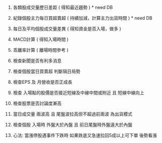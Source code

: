 1. 各類股成交量歷日差距 ( 得知最近趨勢 ) * need DB

2. 紀錄個股主力每日買超賣超 ( 持續加減，計算主力出貨時間 )    * need DB

3. 每日及平均個股成交量差異 ( 得知資金是否入場，做多 )

4. MACD計算 ( 得知入場時間 )

5. 乖離率計算 ( 離場時間參考 )

6. 檢查新聞是否有利多消息

7. 檢查個股當日買賣超 判斷隔日局勢

8. 檢查EPS 及 月營收是否正成長

9. 檢查 入場點的股價是否接近短線及中線中間或附近 且 短線中線向上

10. 檢查股票是否討論度漸高

11. 當日成交量 兩波高 且 尾盤波拉高但不超過前兩波 為出貨模式

12. 檢查個股 入場時 外盤大於內盤 且 前日尾盤時外盤遠大於內盤

13. 心法: 當漲停股遇事件下跌時 如果跌底又急速拉回5成以上可下單 後勢看漲